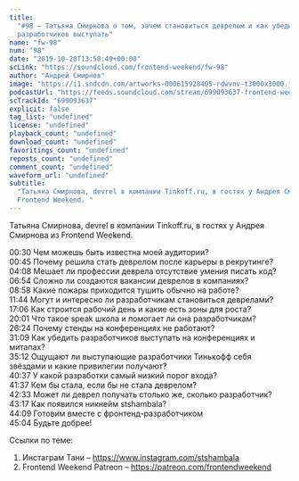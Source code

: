 ```yaml
---
title:
  "#98 – Татьяна Смирнова о том, зачем становиться деврелом и как убедить
  разработчиков выступать"
name: "fw-98"
num: "98"
date: "2019-10-20T13:50:49+00:00"
scLink: "https://soundcloud.com/frontend-weekend/fw-98"
author: "Андрей Смирнов"
image: "https://i1.sndcdn.com/artworks-000615928405-rdwvnv-t3000x3000.jpg"
podcastUrl: "https://feeds.soundcloud.com/stream/699093637-frontend-weekend-fw-98.m4a"
scTrackId: "699093637"
explicit: false
tag_list: "undefined"
license: "undefined"
playback_count: "undefined"
download_count: "undefined"
favoritings_count: "undefined"
reposts_count: "undefined"
comment_count: "undefined"
waveform_url: "undefined"
subtitle:
  "Татьяна Смирнова, devrel в компании Tinkoff.ru, в гостях у Андрея Смирнова из
  Frontend Weekend. "
---
```


Татьяна Смирнова, devrel в компании Tinkoff.ru, в гостях у Андрея Смирнова из
Frontend Weekend.

<timecode sec="30">00:30</timecode> Чем можешь быть известна моей аудитории?
<br><timecode sec="45">00:45</timecode> Почему решила стать деврелом после
карьеры в рекрутинге? <br><timecode sec="248">04:08</timecode> Мешает ли
профессии деврела отсутствие умения писать код?
<br><timecode sec="414">06:54</timecode> Сложно ли создаются вакансии деврелов в
компаниях? <br><timecode sec="538">08:58</timecode> Какие пожары приходится
тушить обычно на работе? <br><timecode sec="704">11:44</timecode> Могут и
интересно ли разработчикам становиться деврелами?
<br><timecode sec="1026">17:06</timecode> Как строится рабочий день и какие есть
зоны для роста? <br><timecode sec="1201">20:01</timecode> Что такое speak школа
и помогает ли она разработчикам? <br><timecode sec="1584">26:24</timecode>
Почему стенды на конференциях не работают?
<br><timecode sec="1869">31:09</timecode> Как убедить разработчиков выступать на
конференциях и митапах? <br><timecode sec="2112">35:12</timecode> Ощущают ли
выступающие разработчики Тинькофф себя звёздами и какие привилегии получают?
<br><timecode sec="2437">40:37</timecode> У какой разработки самый низкий порог
входа? <br><timecode sec="2497">41:37</timecode> Кем бы стала, если бы не стала
деврелом? <br><timecode sec="2553">42:33</timecode> Может ли деврел получать
столько же, сколько разработчик? <br><timecode sec="2597">43:17</timecode> Как
появился никнейм stshambala? <br><timecode sec="2649">44:09</timecode> Готовим
вместе с фронтенд-разработчиком <br><timecode sec="2704">45:04</timecode> Будьте
добрее!

Ссылки по теме:

1. Инстаграм Тани – <https://www.instagram.com/stshambala>
2. Frontend Weekend Patreon – <https://patreon.com/frontendweekend>
